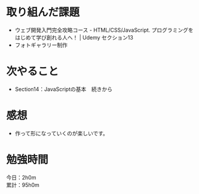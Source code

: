 # 取り組んだ課題
* ウェブ開発入門完全攻略コース - HTML/CSS/JavaScript. プログラミングをはじめて学び創れる人へ！ | Udemy  セクション13
* フォトギャラリー制作

# 次やること
* Section14：JavaScriptの基本　続きから

# 感想
* 作って形になっていくのが楽しいです。

# 勉強時間
今日：2h0m  
累計：95h0m                                           